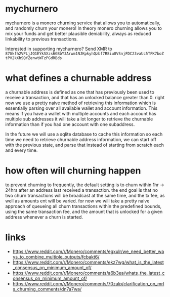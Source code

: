 # mychurnero

mychurnero is a monero churning service that allows you to automatically, and randomly churn your monero! In theory monero churning allows you to mix your funds and get better plausible deniability, always as reduced linkability to previous transactions.

Interested in supporting mychurnero? Send XMR to `87Gkfh2VPLjJQ1EYkSXzs6GBbY3Arwm1NJKpkyhQzbf7R8iu8VSnjFDC23vaUc5TFK7boZtPV2kXhSQYZenwtWTzPGdRBds`

# what defines a churnable address

a churnable address is defined as one that has previously been used to receive a transaction, and that has an unlocked balance greater than 0. right now we use a pretty naive method of retrieving this information which is essentially parsing over all available wallet and account information. This means if you have a wallet with multiple accounts and each account has multiple sub addresses it will take a lot longer to retrieve the churnable information than if you had one account with one subaddress.

In the future we will use a sqlite database to cache this information so each time we need to retrieve churnable address information, we can start off with the previous state, and parse that instead of starting from scratch each and every time.

# how often will churning happen

to prevent churning to frequently, the default setting is to churn within 1hr -> 24hrs after an address last received a transaction. the end goal is that no two churn transactions will be broadcast at the same time, and the tx fee, as well as amounts ent will be varied. for now we will take a pretty naive approach of queueing all churn transactions within the predefined bounds, using the same transaction fee, and the amount that is unlocked for a given address whenever a churn is started.

# links

* https://www.reddit.com/r/Monero/comments/egxulr/we_need_better_ways_to_combine_multiple_outputs/fcbakt6/
* https://www.reddit.com/r/Monero/comments/ekz7wg/what_is_the_latest_consensus_on_minimum_amount_of/
* https://www.reddit.com/r/Monero/comments/a6b3ea/whats_the_latest_consensus_on_minimum_amount_of/
* https://www.reddit.com/r/Monero/comments/70zalp/clarification_on_mrls_churning_comments/dn7a7wa/